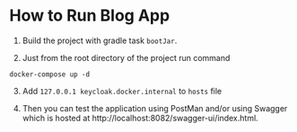 
# How to Run Blog App

1. Build the project with gradle task `bootJar`.

2. Just from the root directory of the project run command

```docker-compose up -d```

3. Add `127.0.0.1 keycloak.docker.internal` to `hosts` file

4. Then you can test the application using PostMan and/or using Swagger which is hosted at http://localhost:8082/swagger-ui/index.html.
